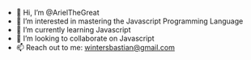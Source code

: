 - 👋 Hi, I’m @ArielTheGreat
- 👀 I’m interested in mastering the Javascript Programming Language
- 🌱 I’m currently learning Javascript
- 💞️ I’m looking to collaborate on Javascript
- 📫 Reach out to me: wintersbastian@gmail.com

<!---
ArielTheGreat/ArielTheGreat is a ✨ special ✨ repository because its `README.md` (this file) appears on your GitHub profile.
You can click the Preview link to take a look at your changes.
--->

